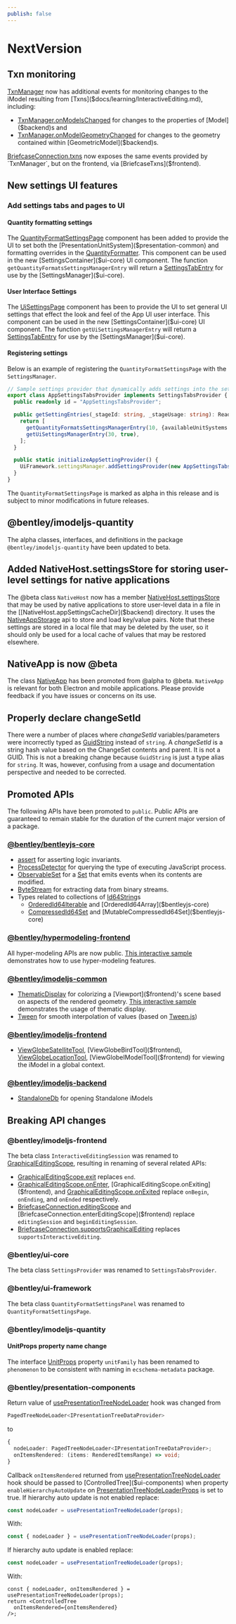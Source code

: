```yaml
---
publish: false
---
```

# NextVersion

## Txn monitoring

[TxnManager]($backend) now has additional events for monitoring changes to the iModel resulting from [Txns]($docs/learning/InteractiveEditing.md), including:

* [TxnManager.onModelsChanged]($backend) for changes to the properties of [Model]($backend)s and
* [TxnManager.onModelGeometryChanged]($backend) for changes to the geometry contained within [GeometricModel]($backend)s.

[BriefcaseConnection.txns]($frontend) now exposes the same events provided by `TxnManager`, but on the frontend, via [BriefcaseTxns]($frontend).

## New settings UI features

### Add settings tabs and pages to UI

#### Quantity formatting settings

The [QuantityFormatSettingsPage]($ui-framework) component has been added to provide the UI to set both the [PresentationUnitSystem]($presentation-common) and formatting overrides in the [QuantityFormatter]($frontend). This component can be used in the new [SettingsContainer]($ui-core) UI component. The function `getQuantityFormatsSettingsManagerEntry` will return a [SettingsTabEntry]($ui-core) for use by the [SettingsManager]($ui-core).

#### User Interface Settings

The [UiSettingsPage]($ui-framework) component has been to provide the UI to set general UI settings that effect the look and feel of the App UI user interface. This component can be used in the new [SettingsContainer]($ui-core) UI component. The function `getUiSettingsManagerEntry` will return a [SettingsTabEntry]($ui-core) for use by the [SettingsManager]($ui-core).

#### Registering settings

Below is an example of registering the `QuantityFormatSettingsPage` with the `SettingsManager`.

```ts
// Sample settings provider that dynamically adds settings into the setting stage
export class AppSettingsTabsProvider implements SettingsTabsProvider {
  public readonly id = "AppSettingsTabsProvider";

  public getSettingEntries(_stageId: string, _stageUsage: string): ReadonlyArray<SettingsTabEntry> | undefined {
    return [
      getQuantityFormatsSettingsManagerEntry(10, {availableUnitSystems:new Set(["metric","imperial","usSurvey"])}),
      getUiSettingsManagerEntry(30, true),
    ];
  }

  public static initializeAppSettingProvider() {
    UiFramework.settingsManager.addSettingsProvider(new AppSettingsTabsProvider());
  }
}
```

The `QuantityFormatSettingsPage` is marked as alpha in this release and is subject to minor modifications in future releases.

## @bentley/imodeljs-quantity

The alpha classes, interfaces, and definitions in the package `@bentley/imodeljs-quantity` have been updated to beta.

## Added NativeHost.settingsStore for storing user-level settings for native applications

The @beta class `NativeHost` now has a member [NativeHost.settingsStore]($backend) that may be used by native applications to store user-level data in a file in the [[NativeHost.appSettingsCacheDir]($backend) directory. It uses the [NativeAppStorage]($backend) api to store and load key/value pairs. Note that these settings are stored in a local file that may be deleted by the user, so it should only be used for a local cache of values that may be restored elsewhere.

## NativeApp is now @beta

The class [NativeApp]($frontend) has been promoted from @alpha to @beta. `NativeApp` is relevant for both Electron and mobile applications. Please provide feedback if you have issues or concerns on its use.

## Properly declare changeSetId

There were a number of places where *changeSetId* variables/parameters were incorrectly typed as [GuidString]($bentley) instead of `string`.
A *changeSetId* is a string hash value based on the ChangeSet contents and parent. It is not a GUID.
This is not a breaking change because `GuidString` is just a type alias for `string`.
It was, however, confusing from a usage and documentation perspective and needed to be corrected.

## Promoted APIs

The following APIs have been promoted to `public`. Public APIs are guaranteed to remain stable for the duration of the current major version of a package.

### [@bentley/bentleyjs-core](https://www.itwinjs.org/reference/bentleyjs-core/)

* [assert]($bentleyjs-core) for asserting logic invariants.
* [ProcessDetector]($bentleyjs-core) for querying the type of executing JavaScript process.
* [ObservableSet]($bentleyjs-core) for a [Set](https://developer.mozilla.org/en-US/docs/Web/JavaScript/Reference/Global_Objects/Set) that emits events when its contents are modified.
* [ByteStream]($bentleyjs-core) for extracting data from binary streams.
* Types related to collections of [Id64String]($bentleyjs-core)s
  * [OrderedId64Iterable]($bentleyjs-core) and [OrderedId64Array]($bentleyjs-core)
  * [CompressedId64Set]($bentleyjs-core) and [MutableCompressedId64Set]($bentleyjs-core)

### [@bentley/hypermodeling-frontend](https://www.itwinjs.org/reference/hypermodeling-frontend/)

All hyper-modeling APIs are now public. [This interactive sample](https://www.itwinjs.org/sample-showcase/?group=Viewer&sample=hypermodeling-sample&imodel=House+Sample) demonstrates how to use hyper-modeling features.

### [@bentley/imodeljs-common](https://www.itwinjs.org/reference/imodeljs-common/)

* [ThematicDisplay]($common) for colorizing a [Viewport]($frontend)'s scene based on aspects of the rendered geometry. [This interactive sample](https://www.itwinjs.org/sample-showcase/?group=Viewer+Features&sample=thematic-display-sample&imodel=CoffsHarborDemo) demonstrates the usage of thematic display.
* [Tween]($common) for smooth interpolation of values (based on [Tween.js](https://github.com/tweenjs/tween.js/blob/master/docs/user_guide.md))

### [@bentley/imodeljs-frontend](https://www.itwinjs.org/reference/imodeljs-frontend/)

* [ViewGlobeSatelliteTool]($frontend), [ViewGlobeBirdTool]($frontend), [ViewGlobeLocationTool]($frontend), [ViewGlobeIModelTool]($frontend) for viewing the iModel in a global context.

### [@bentley/imodeljs-backend](https://www.itwinjs.org/reference/imodeljs-backend/)

* [StandaloneDb]($backend) for opening Standalone iModels

## Breaking API changes

### @bentley/imodeljs-frontend

The beta class `InteractiveEditingSession` was renamed to [GraphicalEditingScope]($frontend), resulting in renaming of several related APIs:
  * [GraphicalEditingScope.exit]($frontend) replaces `end`.
  * [GraphicalEditingScope.onEnter]($frontend), [GraphicalEditingScope.onExiting]($frontend), and [GraphicalEditingScope.onExited]($frontend) replace `onBegin`, `onEnding`, and `onEnded` respectively.
  * [BriefcaseConnection.editingScope]($frontend) and [BriefcaseConnection.enterEditingScope]($frontend) replace `editingSession` and `beginEditingSession`.
  * [BriefcaseConnection.supportsGraphicalEditing]($frontend) replaces `supportsInteractiveEditing`.

### @bentley/ui-core

The beta class `SettingsProvider` was renamed to `SettingsTabsProvider`.

### @bentley/ui-framework

The beta class `QuantityFormatSettingsPanel` was renamed to `QuantityFormatSettingsPage`.

### @bentley/imodeljs-quantity

#### UnitProps property name change

The interface [UnitProps]($quantity) property `unitFamily` has been renamed to `phenomenon` to be consistent with naming in `ecschema-metadata` package.

### @bentley/presentation-components

Return value of [usePresentationTreeNodeLoader]($presentation-components) hook was changed from

```ts
PagedTreeNodeLoader<IPresentationTreeDataProvider>
```

to

```ts
{
  nodeLoader: PagedTreeNodeLoader<IPresentationTreeDataProvider>;
  onItemsRendered: (items: RenderedItemsRange) => void;
}
```

Callback `onItemsRendered` returned from [usePresentationTreeNodeLoader]($presentation-components) hook should be passed to [ControlledTree]($ui-components) when property `enableHierarchyAutoUpdate` on [PresentationTreeNodeLoaderProps]($presentation-components) is set to true. If hierarchy auto update is not enabled replace:

```ts
const nodeLoader = usePresentationTreeNodeLoader(props);
```

With:

```ts
const { nodeLoader } = usePresentationTreeNodeLoader(props);
```

If hierarchy auto update is enabled replace:

```ts
const nodeLoader = usePresentationTreeNodeLoader(props);
```

With:

```tsx
const { nodeLoader, onItemsRendered } = usePresentationTreeNodeLoader(props);
return <ControlledTree
  onItemsRendered={onItemsRendered}
/>;
```
